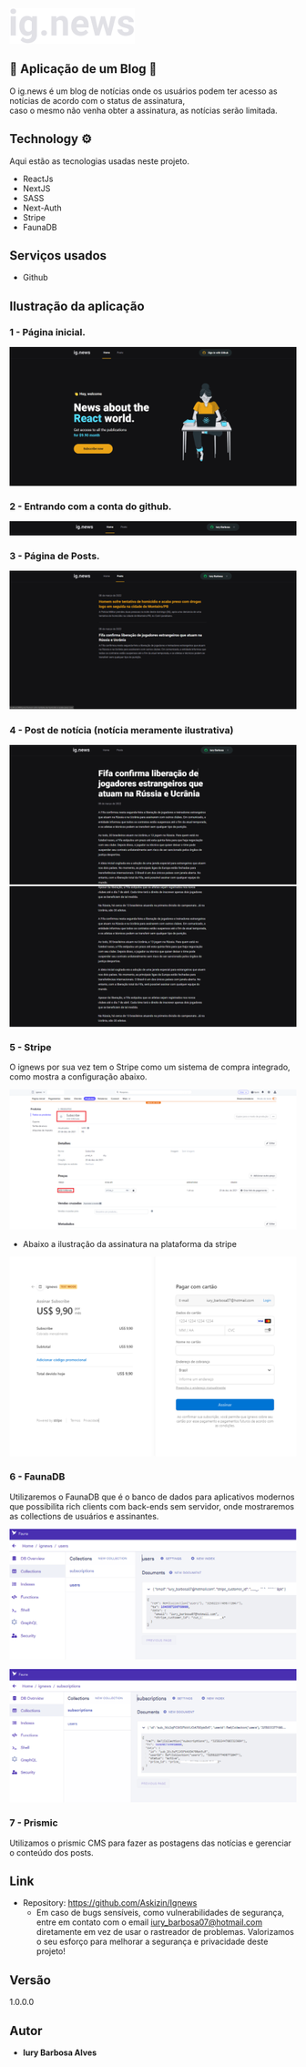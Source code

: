 ![Logo of the project](https://github.com/Askizin/Ignews/blob/master/public/images/logo.svg)


## 📝 Aplicação de um Blog 📝
O ig.news é um blog de notícias onde os usuários podem ter acesso as notícias de acordo com o status de assinatura,<br />
caso o mesmo não venha obter a assinatura, as notícias serão limitada. <br />

## Technology ⚙️

Aqui estão as tecnologias usadas neste projeto.

* ReactJs
* NextJS
* SASS
* Next-Auth
* Stripe
* FaunaDB

## Serviços usados

* Github

## Ilustração da aplicação 

### 1 - Página inicial.

![Homepage image](https://github.com/Askizin/Ignews/blob/master/public/imagesREADME/home.png)

### 2 - Entrando com a conta do github.

![SignInGitHub](https://github.com/Askizin/Ignews/blob/master/public/imagesREADME/SignInGitHub.png)

### 3 - Página de Posts.

![PagePosts](https://github.com/Askizin/Ignews/blob/master/public/imagesREADME/PagePosts.png)

### 4 - Post de notícia (notícia meramente ilustrativa)

![PagePosts1](https://github.com/Askizin/Ignews/blob/master/public/imagesREADME/Post1.png)
![PagePosts1](https://github.com/Askizin/Ignews/blob/master/public/imagesREADME/Post1.1.png)

### 5 - Stripe
 O ignews por sua vez tem o Stripe como um sistema de compra integrado, como mostra a configuração abaixo.

![PageStripe](https://github.com/Askizin/Ignews/blob/master/public/imagesREADME/Stripe.png)

- Abaixo a ilustração da assinatura na plataforma da stripe

![PageStripeAssinatura](https://github.com/Askizin/Ignews/blob/master/public/imagesREADME/AssinaturaBlog.png)

### 6 - FaunaDB
 Utilizaremos o FaunaDB que é o banco de dados para aplicativos modernos que possibilita rich clients com back-ends sem servidor,
 onde mostraremos as collections de usuários e assinantes.

![PageFaunaUsers](https://github.com/Askizin/Ignews/blob/master/public/imagesREADME/DbUsers.png)

![PageFaunaSubscription](https://github.com/Askizin/Ignews/blob/master/public/imagesREADME/DbSubscribe.png)

### 7 - Prismic

Utilizamos o prismic CMS para fazer as postagens das notícias e gerenciar o conteúdo dos posts.

## Link

  - Repository: https://github.com/Askizin/Ignews
    - Em caso de bugs sensíveis, como vulnerabilidades de segurança, entre em contato com o email
      iury_barbosa07@hotmail.com diretamente em vez de usar o rastreador de problemas. Valorizamos o seu esforço
      para melhorar a segurança e privacidade deste projeto!

  ## Versão

  1.0.0.0


  ## Autor

  * **Iury Barbosa Alves** 
